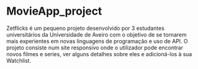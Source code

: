 # MovieApp_project

Zetflicks é um pequeno projeto desenvolvido por 3 estudantes universitários da Universidade de Aveiro com o objetivo de se tornarem mais experientes em novas linguagens de programação e uso de API. O projeto consiste num site responsivo onde o utilizador pode encontrar novos filmes e series, ver alguns detalhes sobre eles e adicioná-los à sua Watchlist.
